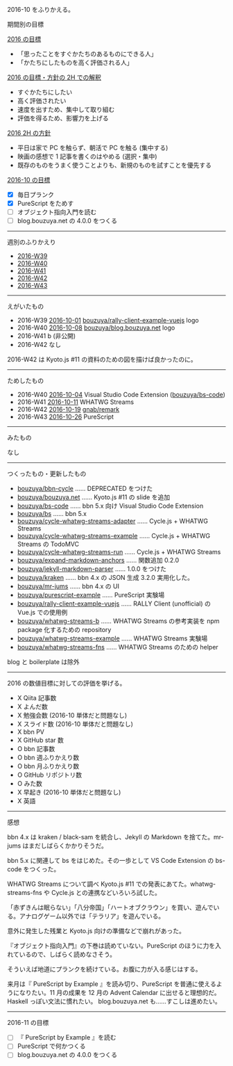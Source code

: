 2016-10 をふりかえる。

期間別の目標

[2016 の目標][2015-12-31]

- 「思ったことをすぐかたちのあるものにできる人」
- 「かたちにしたものを高く評価される人」

[2016 の目標・方針の 2H での解釈][2016-07-31]

- すぐかたちにしたい
- 高く評価されたい
- 速度を出すため、集中して取り組む
- 評価を得るため、影響力を上げる

[2016 2H の方針][2016-07-31]

- 平日は家で PC を触らず、朝活で PC を触る (集中する)
- 映画の感想で 1 記事を書くのはやめる (選択・集中)
- 既存のものをうまく使うことよりも、新規のものを試すことを優先する

[2016-10 の目標][2016-09-30]

- [x] 毎日プランク
- [x] PureScript をためす
- [ ] オブジェクト指向入門を読む
- [ ] blog.bouzuya.net の 4.0.0 をつくる

-----

週別のふりかえり

- [2016-W39][2016-10-02]
- [2016-W40][2016-10-09]
- [2016-W41][2016-10-16]
- [2016-W42][2016-10-23]
- [2016-W43][2016-10-30]

-----

えがいたもの

- 2016-W39 [2016-10-01][] [bouzuya/rally-client-example-vuejs][] logo
- 2016-W40 [2016-10-08][] [bouzuya/blog.bouzuya.net][] logo
- 2016-W41 b (非公開)
- 2016-W42 なし

2016-W42 は Kyoto.js #11 の資料のための図を描けば良かったのに。

-----

ためしたもの

- 2016-W40 [2016-10-04][] Visual Studio Code Extension ([bouzuya/bs-code][])
- 2016-W41 [2016-10-11][] WHATWG Streams
- 2016-W42 [2016-10-19][] [gnab/remark][]
- 2016-W43 [2016-10-26][] PureScript

-----

みたもの

なし

-----

つくったもの・更新したもの

- [bouzuya/bbn-cycle][] …… DEPRECATED をつけた
- [bouzuya/bouzuya.net][] …… Kyoto.js #11 の slide を追加
- [bouzuya/bs-code][] …… bbn 5.x 向け Visual Studio Code Extension
- [bouzuya/bs][] …… bbn 5.x
- [bouzuya/cycle-whatwg-streams-adapter][] …… Cycle.js + WHATWG Streams
- [bouzuya/cycle-whatwg-streams-example][] …… Cycle.js + WHATWG Streams の TodoMVC
- [bouzuya/cycle-whatwg-streams-run][] …… Cycle.js + WHATWG Streams
- [bouzuya/expand-markdown-anchors][] …… 関数追加 0.2.0
- [bouzuya/jekyll-markdown-parser][] …… 1.0.0 をつけた
- [bouzuya/kraken][] …… bbn 4.x の JSON 生成 3.2.0 実用化した。
- [bouzuya/mr-jums][] …… bbn 4.x の UI
- [bouzuya/purescript-example][] …… PureScript 実験場
- [bouzuya/rally-client-example-vuejs][] …… RALLY Client (unofficial) の Vue.js での使用例
- [bouzuya/whatwg-streams-b][] …… WHATWG Streams の参考実装を npm package 化するための repository
- [bouzuya/whatwg-streams-example][] …… WHATWG Streams 実験場
- [bouzuya/whatwg-streams-fns][] …… WHATWG Streams のための helper

blog と boilerplate は除外

-----

2016 の数値目標に対しての評価を挙げる。

- X Qiita 記事数
- X よんだ数
- X 勉強会数 (2016-10 単体だと問題なし)
- X スライド数 (2016-10 単体だと問題なし)
- X bbn PV
- X GitHub star 数
- O bbn 記事数
- O bbn 週ふりかえり数
- O bbn 月ふりかえり数
- O GitHub リポジトリ数
- O みた数
- X 早起き (2016-10 単体だと問題なし)
- X 英語

-----

感想

bbn 4.x は kraken / black-sam を統合し、Jekyll の Markdown を捨てた。mr-jums はまだしばらくかかりそうだ。

bbn 5.x に関連して bs をはじめた。その一歩として VS Code Extension の bs-code をつくった。

WHATWG Streams について調べ Kyoto.js #11 での発表にあてた。whatwg-streams-fns や Cycle.js との連携などいろいろ試した。

「赤ずきんは眠らない」「八分帝国」「ハートオブクラウン」を買い、遊んでいる。アナログゲーム以外では「テラリア」を遊んでいる。

意外に発生した残業と Kyoto.js 向けの準備などで崩れがあった。

『オブジェクト指向入門』の下巻は読めていない。PureScript のほうに力を入れているので、しばらく読めなさそう。

そういえば地道にプランクを続けている。お腹に力が入る感じはする。

来月は『 PureScript by Example 』を読み切り、PureScript を普通に使えるようになりたい。11 月の成果を 12 月の Advent Calendar に出せると理想的だ。 Haskell っぽい文法に慣れたい。 blog.bouzuya.net も……すこしは進めたい。

-----

2016-11 の目標

- [ ] 『 PureScript by Example 』を読む
- [ ] PureScript で何かつくる
- [ ] blog.bouzuya.net の 4.0.0 をつくる

[2015-12-31]: https://blog.bouzuya.net/2015/12/31/
[2016-07-31]: https://blog.bouzuya.net/2016/07/31/
[2016-09-30]: https://blog.bouzuya.net/2016/09/30/
[2016-10-01]: https://blog.bouzuya.net/2016/10/01/
[2016-10-02]: https://blog.bouzuya.net/2016/10/02/
[2016-10-04]: https://blog.bouzuya.net/2016/10/04/
[2016-10-08]: https://blog.bouzuya.net/2016/10/08/
[2016-10-09]: https://blog.bouzuya.net/2016/10/09/
[2016-10-11]: https://blog.bouzuya.net/2016/10/11/
[2016-10-16]: https://blog.bouzuya.net/2016/10/16/
[2016-10-19]: https://blog.bouzuya.net/2016/10/19/
[2016-10-23]: https://blog.bouzuya.net/2016/10/23/
[2016-10-26]: https://blog.bouzuya.net/2016/10/26/
[2016-10-30]: https://blog.bouzuya.net/2016/10/30/
[bouzuya/bbn-cycle]: https://github.com/bouzuya/bbn-cycle
[bouzuya/blog.bouzuya.net]: https://github.com/bouzuya/blog.bouzuya.net
[bouzuya/bouzuya.net]: https://github.com/bouzuya/bouzuya.net
[bouzuya/bs-code]: https://github.com/bouzuya/bs-code
[bouzuya/bs]: https://github.com/bouzuya/bs
[bouzuya/cycle-whatwg-streams-adapter]: https://github.com/bouzuya/cycle-whatwg-streams-adapter
[bouzuya/cycle-whatwg-streams-example]: https://github.com/bouzuya/cycle-whatwg-streams-example
[bouzuya/cycle-whatwg-streams-run]: https://github.com/bouzuya/cycle-whatwg-streams-run
[bouzuya/expand-markdown-anchors]: https://github.com/bouzuya/expand-markdown-anchors
[bouzuya/jekyll-markdown-parser]: https://github.com/bouzuya/jekyll-markdown-parser
[bouzuya/kraken]: https://github.com/bouzuya/kraken
[bouzuya/mr-jums]: https://github.com/bouzuya/mr-jums
[bouzuya/purescript-example]: https://github.com/bouzuya/purescript-example
[bouzuya/rally-client-example-vuejs]: https://github.com/bouzuya/rally-client-example-vuejs
[bouzuya/whatwg-streams-b]: https://github.com/bouzuya/whatwg-streams-b
[bouzuya/whatwg-streams-example]: https://github.com/bouzuya/whatwg-streams-example
[bouzuya/whatwg-streams-fns]: https://github.com/bouzuya/whatwg-streams-fns
[gnab/remark]: https://github.com/gnab/remark
